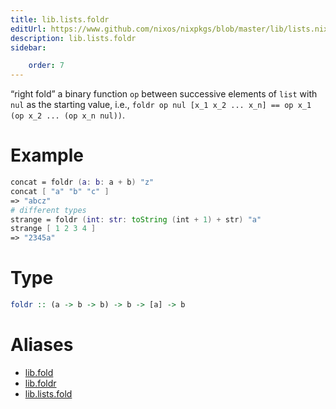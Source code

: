 ```yaml
---
title: lib.lists.foldr
editUrl: https://www.github.com/nixos/nixpkgs/blob/master/lib/lists.nix#L77C11
description: lib.lists.foldr
sidebar:

    order: 7
---
```


“right fold” a binary function `op` between successive elements of
`list` with `nul` as the starting value, i.e.,
`foldr op nul [x_1 x_2 ... x_n] == op x_1 (op x_2 ... (op x_n nul))`.

# Example

```nix
concat = foldr (a: b: a + b) "z"
concat [ "a" "b" "c" ]
=> "abcz"
# different types
strange = foldr (int: str: toString (int + 1) + str) "a"
strange [ 1 2 3 4 ]
=> "2345a"
```

# Type

```haskell
foldr :: (a -> b -> b) -> b -> [a] -> b
```


# Aliases

- [lib.fold](./reference/lib/lib-fold)
- [lib.foldr](./reference/lib/lib-foldr)
- [lib.lists.fold](./reference/lib/lists/lib-lists-fold)


